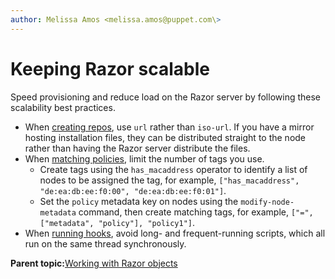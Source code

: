 ```yaml
---
author: Melissa Amos <melissa.amos@puppet.com\>
---
```


# Keeping Razor scalable

Speed provisioning and reduce load on the Razor server by following these scalability best practices.

-   When [creating repos](repositories.md), use `url` rather than `iso-url`. If you have a mirror hosting installation files, they can be distributed straight to the node rather than having the Razor server distribute the files.
-   When [matching policies](policies.md), limit the number of tags you use.
    -   Create tags using the `has_macaddress` operator to identify a list of nodes to be assigned the tag, for example, `["has_macaddress", "de:ea:db:ee:f0:00", "de:ea:db:ee:f0:01"]`.
    -   Set the `policy` metadata key on nodes using the `modify-node-metadata` command, then create matching tags, for example, `["=", ["metadata", "policy"], "policy1"]`.
-   When [running hooks](hooks.md#), avoid long- and frequent-running scripts, which all run on the same thread synchronously.

**Parent topic:**[Working with Razor objects](working_with_razor_objects.md)

